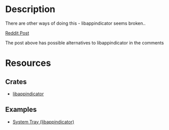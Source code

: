 <!--
SPDX-FileCopyrightText: 2024 Deren Vural
SPDX-License-Identifier: GPL-3.0-or-later
-->

# Description
There are other ways of doing this - libappindicator seems broken..

[Reddit Post](https://www.reddit.com/r/gnome/comments/7x7qc6/by_what_logic_was_system_tray_removed/)

The post above has possible alternatives to libappindicator in the comments

# Resources
## Crates
- [libappindicator](https://crates.io/crates/libappindicator/0.7.1)
## Examples
- [System Tray (libappindicator)](https://github.com/tauri-apps/libappindicator-rs/blob/main/examples/hello.rs)
